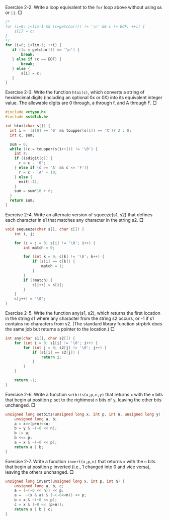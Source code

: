 Exercise 2-2. Write a loop equivalent to the ``for`` loop above without using ``&&`` or ``||``. &#9633;
```c
/*
for (i=0; i<lim-1 && (c=getchar()) != '\n' && c != EOF; ++i) {
    s[i] = c;
}
*/
for (i=0; i<lim-1; ++i) {
   if ((c = getchar()) == '\n') {
       break;
   } else if (c == EOF) {
       break;
   } else {
       s[i] = c;
   }
}
```

Exercise 2-3. Write the function ``htoi(s)``, which converts a string of hexidecimal digits (including an optional 0x or 0X) into its equivalent integer value. The allowable digits are 0 through, a through f, and A through F. &#9633;
```c
#include <ctype.h>
#include <stdlib.h>

int htoi(char s[]) {
  int i =  (s[0] == '0' && toupper(s[1]) == 'X')? 2 : 0;
  int c, sum;

  sum = 0;
  while ((c = toupper(s[i++])) != '\0') {
    int r;
    if (isdigit(c)) {
      r = c - '0';
    } else if (c >= 'A' && c <= 'F'){
      r = c - 'A' + 10;
    } else {
      exit(-1);
    }
    sum = sum*16 + r;
  }
  return sum;
}
```

Exercise 2-4. Write an alternate version of squeeze(s1, s2) that defines each character in s1 that matches any character in the string s2. &#9633;
```c
void sequeeze(char s[], char c[]) {
    int i, j;

    for (i = j = 0; s[i] != '\0'; i++) {
        int match = 0;

        for (int k = 0; c[k] != '\0'; k++) {
            if (s[i] == c[k]) {
                match = 1;
            }
        }
        if (!match) {
            s[j++] = s[i];
        }
    }
    s[j++] = '\0';
}
```

Exercise 2-5. Write the function any(s1, s2), which returns the first location in the string s1 where any character from the string s2 occurs, or -1 if s1 contains no characters from s2. (The standard library function strpbrk does the same job but returns a pointer to the location.) &#9633;
```c
int any(char s1[], char s2[]) {
    for (int i = 0; s1[i] != '\0'; i++) {
        for (int j = 0; s2[j] != '\0'; j++) {
            if (s1[i] == s2[j]) {
                return i;
            }
        }
    }

    return -1;
}
```

Exercise 2-6. Write a function ``setbits(x,p,n,y)`` that returns ``x`` with the ``n`` bits that begin at position ``p`` set to the rightmost ``n`` bits of ``y``, leaving the other bits unchanged. &#9633;
```c
unsigned long setbits(unsigned long x, int p, int n, unsigned long y) {
    unsigned long a, b;
    a = x>>(p+n)<<n;
    b = y & ~(~0 << n);
    b |= a;
    b <<= p;
    a = x & ~(~0 << p);
    return a | b;
}
```

Exercise 2-7. Write a function ``invert(x,p,n)`` that returns ``x`` with the ``n`` bits that begin at position ``p`` inverted (i.e., 1 changed into 0 and vice versa), leaving the others unchanged. &#9633;
```c
unsigned long invert(unsigned long x, int p, int n) {
    unsigned long a, b, c;
    a = (~(~0 << n)) << p;       
    a =  ~(x & a) & (~(~0<<n)) << p;
    b = x & ~(~0 << p);          
    c = x & (~0 << (p+n));       
    return a | b | c;
}
```